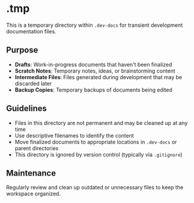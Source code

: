 # .tmp

This is a temporary directory within `.dev-docs` for transient development documentation files.

## Purpose

- **Drafts**: Work-in-progress documents that haven't been finalized
- **Scratch Notes**: Temporary notes, ideas, or brainstorming content
- **Intermediate Files**: Files generated during development that may be discarded later
- **Backup Copies**: Temporary backups of documents being edited

## Guidelines

- Files in this directory are not permanent and may be cleaned up at any time
- Use descriptive filenames to identify the content
- Move finalized documents to appropriate locations in `.dev-docs` or parent directories
- This directory is ignored by version control (typically via `.gitignore`)

## Maintenance

Regularly review and clean up outdated or unnecessary files to keep the workspace organized.
